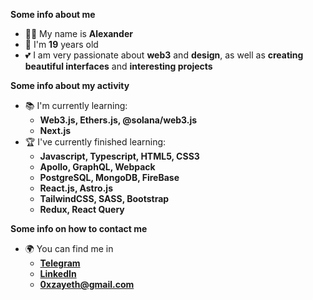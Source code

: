 
<strong>Some info about me</strong>
<p>

- 🙋‍♂️ My name is **Alexander**
- 🎂 I'm **19** years old
- 💕 I am very passionate about **web3** and **design**, as well as **creating beautiful interfaces** and **interesting projects**
  
</p>

<strong>Some info about my activity</strong>
<p>
  
- 📚 I'm currently learning:
  - **Web3.js, Ethers.js, @solana/web3.js**
  - **Next.js**
- 🏆 I've currently finished learning:
   - **Javascript, Typescript, HTML5, CSS3**
   - **Apollo, GraphQL, Webpack**
   - **PostgreSQL, MongoDB, FireBase**
   - **React.js, Astro.js**
   - **TailwindCSS, SASS, Bootstrap**
   - **Redux, React Query**
  
</p></details>

<strong>Some info on how to contact me</strong>
<p>
  
- 🌍 You can find me in
  - **[Telegram](https://t.me/zaycevv_a)**
  - **[LinkedIn](https://www.linkedin.com/in/zaycevv)**
  - **0xzayeth@gmail.com**
  
</p></details>
